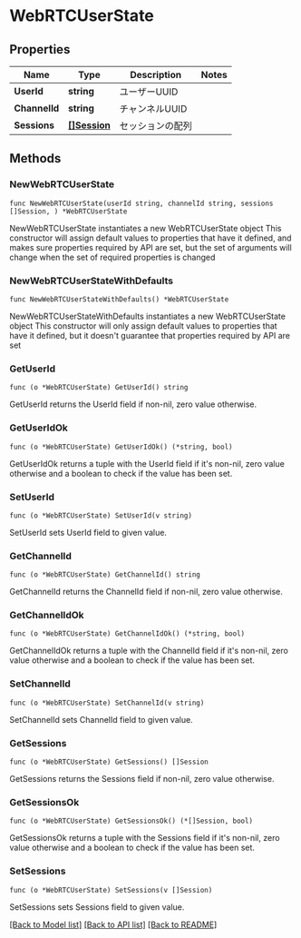 # WebRTCUserState

## Properties

Name | Type | Description | Notes
------------ | ------------- | ------------- | -------------
**UserId** | **string** | ユーザーUUID | 
**ChannelId** | **string** | チャンネルUUID | 
**Sessions** | [**[]Session**](Session.md) | セッションの配列 | 

## Methods

### NewWebRTCUserState

`func NewWebRTCUserState(userId string, channelId string, sessions []Session, ) *WebRTCUserState`

NewWebRTCUserState instantiates a new WebRTCUserState object
This constructor will assign default values to properties that have it defined,
and makes sure properties required by API are set, but the set of arguments
will change when the set of required properties is changed

### NewWebRTCUserStateWithDefaults

`func NewWebRTCUserStateWithDefaults() *WebRTCUserState`

NewWebRTCUserStateWithDefaults instantiates a new WebRTCUserState object
This constructor will only assign default values to properties that have it defined,
but it doesn't guarantee that properties required by API are set

### GetUserId

`func (o *WebRTCUserState) GetUserId() string`

GetUserId returns the UserId field if non-nil, zero value otherwise.

### GetUserIdOk

`func (o *WebRTCUserState) GetUserIdOk() (*string, bool)`

GetUserIdOk returns a tuple with the UserId field if it's non-nil, zero value otherwise
and a boolean to check if the value has been set.

### SetUserId

`func (o *WebRTCUserState) SetUserId(v string)`

SetUserId sets UserId field to given value.


### GetChannelId

`func (o *WebRTCUserState) GetChannelId() string`

GetChannelId returns the ChannelId field if non-nil, zero value otherwise.

### GetChannelIdOk

`func (o *WebRTCUserState) GetChannelIdOk() (*string, bool)`

GetChannelIdOk returns a tuple with the ChannelId field if it's non-nil, zero value otherwise
and a boolean to check if the value has been set.

### SetChannelId

`func (o *WebRTCUserState) SetChannelId(v string)`

SetChannelId sets ChannelId field to given value.


### GetSessions

`func (o *WebRTCUserState) GetSessions() []Session`

GetSessions returns the Sessions field if non-nil, zero value otherwise.

### GetSessionsOk

`func (o *WebRTCUserState) GetSessionsOk() (*[]Session, bool)`

GetSessionsOk returns a tuple with the Sessions field if it's non-nil, zero value otherwise
and a boolean to check if the value has been set.

### SetSessions

`func (o *WebRTCUserState) SetSessions(v []Session)`

SetSessions sets Sessions field to given value.



[[Back to Model list]](../README.md#documentation-for-models) [[Back to API list]](../README.md#documentation-for-api-endpoints) [[Back to README]](../README.md)


